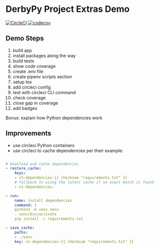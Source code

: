 DerbyPy Project Extras Demo
===========================

[![CircleCI](https://circleci.com/gh/DerbyPy/project-extras.svg?style=svg)](https://circleci.com/gh/DerbyPy/project-extras)
[![codecov](https://codecov.io/gh/DerbyPy/project-extras/branch/master/graph/badge.svg)](https://codecov.io/gh/DerbyPy/project-extras)

Demo Steps
----------

1) build app
2) install packages along the way
3) build tests
4) show code coverage
5) create .env file
6) create pipenv scripts section
7) setup tox
8) add circleci config
9) test with circleci CLI command
10) check coverage
11) close gap in coverage
12) add badges

Bonus: explain how Python dependencies work

Improvements
------------

* use circleci Python containers
* use circleci to cache dependencies per their example:

```yaml

# Download and cache dependencies
- restore_cache:
    keys:
    - v1-dependencies-{{ checksum "requirements.txt" }}
    # fallback to using the latest cache if no exact match is found
    - v1-dependencies-

- run:
    name: install dependencies
    command: |
    python3 -m venv venv
    . venv/bin/activate
    pip install -r requirements.txt

- save_cache:
    paths:
    - ./venv
    key: v1-dependencies-{{ checksum "requirements.txt" }}

```
